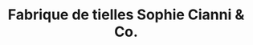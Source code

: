 ---
title: "Fabrique de tielles Sophie Cianni & Co."
url: /sete/fabrique-de-tielles-sophie-cianni-et-co/
shop: boulangerie
---